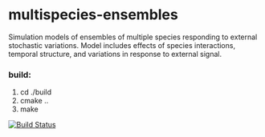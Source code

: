 # multispecies-ensembles

Simulation models of ensembles of multiple species responding to external stochastic variations. Model includes effects of species interactions,
temporal structure, and variations in response to external signal. 

### build:
1. cd ./build  
2. cmake ..  
3. make


[![Build
Status](https://travis-ci.org/mpadge/multispecies-ensembles.svg?branch=master)](https://travis-ci.org/mpadge/multispecies-ensembles)
